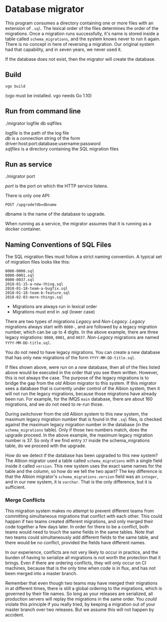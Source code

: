 # Database migrator

This program consumes a directory containing one or more files with an extension of `.sql`.
The lexical order of the files determines the order of the migrations. Once a migration runs successfully, it's name is stored inside a table called `schema_migrations`, and the system knows never to run it again. There is no concept in here of reversing a migration. Our original system had that capability, and in seven years, we never used it.

If the database does not exist, then the migrator will create the database.

## Build
    vgo build
(vgo must be installed. vgo needs Go 1.10)

## Run from command line
./migrator logfile db sqlfiles

_logfile_ is the path of the log file  
_db_ is a connection string of the form driver:host:port:database:username:password  
_sqlfiles_ is a directory containing the SQL migration files  

## Run as service
./migrator port

_port_ is the port on which the HTTP service listens.

There is only one API:

    POST /upgrade?db=dbname

dbname is the name of the database to upgrade.

When running as a service, the migrator assumes that it is running as a docker container.

## Naming Conventions of SQL Files
The SQL migration files must follow a strict naming convention. A typical set of migration files looks like this:
```
0000-0000.sql
0000-0001.sql
0000-0037.sql
2018-01-15-a-new-thing.sql
2018-01-18-team-a-bugfix.sql
2018-01-18-team-b-feature.sql
2018-02-03-more-things.sql
```

* Migrations are always run in lexical order
* Migrations must end in .sql (lower case)

There are two types of migrations *Legacy* and *Non-Legacy*. *Legacy* migrations always start with `0000-`, and are followed by a legacy migration number, which can be up to 4 digits. In the above example, there are three legacy migrations: `0000`, `0001`, and `0037`. *Non-Legacy* migrations are named `YYYY-MM-DD-title.sql`.

You do not need to have legacy migrations. You can create a new database that has only new migrations of the form `YYYY-MM-DD-title.sql`.

If files shown above, were run on a *new* database, then all of the files listed above would be executed in the order that you see them written.
However, this is not always the case. The purpose of the legacy migrations is to bridge the gap from the *old* Albion migrator to this system. If this migrator sees a database that is currently under control of the Albion system, then it will not run the legacy migrations, because those migrations have already been run. For example, for the IMQS `main` database, there are about 160 migrations, and we do not need to re-run those.

During switchover from the old Albion system to this new system, the maximum legacy migration number that is found in the `.sql` files, is checked against the maximum legacy migration number in the database (in the `schema_migrations` table). Only if those two numbers match, does the upgrade proceed. In the above example, the maximum legacy migration number is 37. So only if we find entry `37` inside the schema_migrations table, do we proceed with the upgrade.

How do we detect if the database has been upgraded to this new system? The Albion migrator used a table called `schema_migrations` with a single field inside it called `version`. This new system uses the exact same names for the table and the column, so how do we tell the two apart? The key difference is that the Albion migrator's `schema_migrations.version` field was an `integer`, and in our new system, it is `varchar`. That is the only difference, but it is sufficient.

### Merge Conflicts
This migration system makes no attempt to prevent different teams from committing simultaneous migrations that conflict with each other. This could happen if two teams created different migrations, and only merged their code together a few days later. In order for there to be a conflict, both teams would need to touch the same fields in the same tables. Note that two teams could simultaneously add different fields to the same table, and there would be no conflict, provided the fields have different names.

In our experience, conflicts are not very likely to occur in practice, and the burden of having to serialize all migrations is not worth the protection that it brings. Even if there are ordering conflicts, they will only occur on CI machines, because that is the only time when code is in flux, and has not been merged into a master branch.

Remember that even though two teams may have merged their migrations in at different times, there is still a global ordering to the migrations, which is governed by their file names. So long as your releases are serialized, all production servers will replay the migrations in the same order. You *could* violate this principle if you really tried, by keeping a migration out of your master branch over two releases. But we assume this will not happen by accident.
